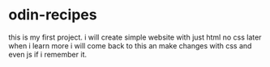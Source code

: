# odin-recipes
this is my first project. 
i will create simple website with just html no css
later when i learn more i will come back to this an make changes with css and even js if i remember it.